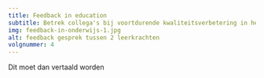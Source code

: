 ```yaml
---
title: Feedback in education
subtitle: Betrek collega's bij voortdurende kwaliteitsverbetering in het onderwijs.
img: feedback-in-onderwijs-1.jpg
alt: feedback gesprek tussen 2 leerkrachten
volgnummer: 4
---
```

Dit moet dan vertaald worden